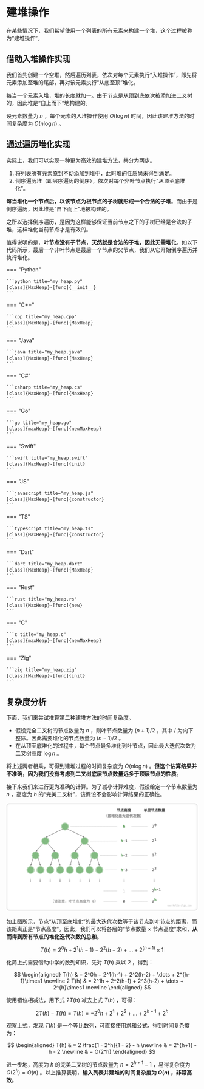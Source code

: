 # 建堆操作

在某些情况下，我们希望使用一个列表的所有元素来构建一个堆，这个过程被称为“建堆操作”。

## 借助入堆操作实现

我们首先创建一个空堆，然后遍历列表，依次对每个元素执行“入堆操作”，即先将元素添加至堆的尾部，再对该元素执行“从底至顶”堆化。

每当一个元素入堆，堆的长度就加一。由于节点是从顶到底依次被添加进二叉树的，因此堆是“自上而下”地构建的。

设元素数量为 $n$ ，每个元素的入堆操作使用 $O(\log{n})$ 时间，因此该建堆方法的时间复杂度为 $O(n \log n)$ 。

## 通过遍历堆化实现

实际上，我们可以实现一种更为高效的建堆方法，共分为两步。

1. 将列表所有元素原封不动添加到堆中，此时堆的性质尚未得到满足。
2. 倒序遍历堆（即层序遍历的倒序），依次对每个非叶节点执行“从顶至底堆化”。

**每当堆化一个节点后，以该节点为根节点的子树就形成一个合法的子堆**。而由于是倒序遍历，因此堆是“自下而上”地被构建的。

之所以选择倒序遍历，是因为这样能够保证当前节点之下的子树已经是合法的子堆，这样堆化当前节点才是有效的。

值得说明的是，**叶节点没有子节点，天然就是合法的子堆，因此无需堆化**。如以下代码所示，最后一个非叶节点是最后一个节点的父节点，我们从它开始倒序遍历并执行堆化。

=== "Python"

    ```python title="my_heap.py"
    [class]{MaxHeap}-[func]{__init__}
    ```

=== "C++"

    ```cpp title="my_heap.cpp"
    [class]{MaxHeap}-[func]{MaxHeap}
    ```

=== "Java"

    ```java title="my_heap.java"
    [class]{MaxHeap}-[func]{MaxHeap}
    ```

=== "C#"

    ```csharp title="my_heap.cs"
    [class]{MaxHeap}-[func]{MaxHeap}
    ```

=== "Go"

    ```go title="my_heap.go"
    [class]{maxHeap}-[func]{newMaxHeap}
    ```

=== "Swift"

    ```swift title="my_heap.swift"
    [class]{MaxHeap}-[func]{init}
    ```

=== "JS"

    ```javascript title="my_heap.js"
    [class]{MaxHeap}-[func]{constructor}
    ```

=== "TS"

    ```typescript title="my_heap.ts"
    [class]{MaxHeap}-[func]{constructor}
    ```

=== "Dart"

    ```dart title="my_heap.dart"
    [class]{MaxHeap}-[func]{MaxHeap}
    ```

=== "Rust"

    ```rust title="my_heap.rs"
    [class]{MaxHeap}-[func]{new}
    ```

=== "C"

    ```c title="my_heap.c"
    [class]{maxHeap}-[func]{newMaxHeap}
    ```

=== "Zig"

    ```zig title="my_heap.zig"
    [class]{MaxHeap}-[func]{init}
    ```

## 复杂度分析

下面，我们来尝试推算第二种建堆方法的时间复杂度。

- 假设完全二叉树的节点数量为 $n$ ，则叶节点数量为 $(n + 1) / 2$ ，其中 $/$ 为向下整除。因此需要堆化的节点数量为 $(n - 1) / 2$ 。
- 在从顶至底堆化的过程中，每个节点最多堆化到叶节点，因此最大迭代次数为二叉树高度 $\log n$ 。

将上述两者相乘，可得到建堆过程的时间复杂度为 $O(n \log n)$ 。**但这个估算结果并不准确，因为我们没有考虑到二叉树底层节点数量远多于顶层节点的性质**。

接下来我们来进行更为准确的计算。为了减小计算难度，假设给定一个节点数量为 $n$ ，高度为 $h$ 的“完美二叉树”，该假设不会影响计算结果的正确性。

![完美二叉树的各层节点数量](build_heap.assets/heapify_operations_count.png)

如上图所示，节点“从顶至底堆化”的最大迭代次数等于该节点到叶节点的距离，而该距离正是“节点高度”。因此，我们可以将各层的“节点数量 $\times$ 节点高度”求和，**从而得到所有节点的堆化迭代次数的总和**。

$$
T(h) = 2^0h + 2^1(h-1) + 2^2(h-2) + \dots + 2^{(h-1)}\times1
$$

化简上式需要借助中学的数列知识，先对 $T(h)$ 乘以 $2$ ，得到：

$$
\begin{aligned}
T(h) & = 2^0h + 2^1(h-1) + 2^2(h-2) + \dots + 2^{h-1}\times1 \newline
2 T(h) & = 2^1h + 2^2(h-1) + 2^3(h-2) + \dots + 2^{h}\times1 \newline
\end{aligned}
$$

使用错位相减法，用下式 $2 T(h)$ 减去上式 $T(h)$ ，可得：

$$
2T(h) - T(h) = T(h) = -2^0h + 2^1 + 2^2 + \dots + 2^{h-1} + 2^h
$$

观察上式，发现 $T(h)$ 是一个等比数列，可直接使用求和公式，得到时间复杂度为：

$$
\begin{aligned}
T(h) & = 2 \frac{1 - 2^h}{1 - 2} - h \newline
& = 2^{h+1} - h - 2 \newline
& = O(2^h)
\end{aligned}
$$

进一步地，高度为 $h$ 的完美二叉树的节点数量为 $n = 2^{h+1} - 1$ ，易得复杂度为 $O(2^h) = O(n)$ 。以上推算表明，**输入列表并建堆的时间复杂度为 $O(n)$ ，非常高效**。
